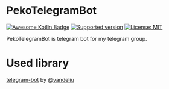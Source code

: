 # PekoTelegramBot

[![Awesome Kotlin Badge](https://kotlin.link/awesome-kotlin.svg)](https://github.com/KotlinBy/awesome-kotlin)
[![Supported version](https://img.shields.io/badge/Bot%20API-6.2-blue)](https://core.telegram.org/bots/api-changelog#august-12-2022)
[![License: MIT](https://img.shields.io/badge/License-MIT-yellow.svg)](LICENSE)

PekoTelegramBot is telegram bot for my telegram group.

# Used library

[telegram-bot](https://github.com/vendelieu/telegram-bot) by [@vandeliu](https://github.com/vendelieu)